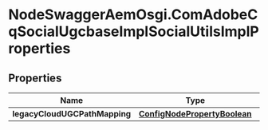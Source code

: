 # NodeSwaggerAemOsgi.ComAdobeCqSocialUgcbaseImplSocialUtilsImplProperties

## Properties

Name | Type | Description | Notes
------------ | ------------- | ------------- | -------------
**legacyCloudUGCPathMapping** | [**ConfigNodePropertyBoolean**](ConfigNodePropertyBoolean.md) |  | [optional] 


